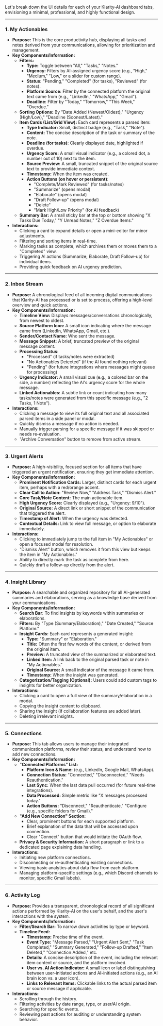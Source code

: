 Let's break down the UI details for each of your Klarity-AI dashboard tabs, envisioning a minimal, professional, and highly functional design.

---

### **1. My Actionables**

* **Purpose:** This is the core productivity hub, displaying all tasks and notes derived from your communications, allowing for prioritization and management.
* **Key Components/Information:**
    * **Filters:**
        * **Type:** Toggle between "All," "Tasks," "Notes."
        * **Urgency:** Filters by AI-assigned urgency score (e.g., "High," "Medium," "Low," or a slider for custom range).
        * **Status:** "Pending," "Completed" (for tasks), "Reviewed" (for notes).
        * **Platform Source:** Filter by the connected platform the original text came from (e.g., "LinkedIn," "WhatsApp," "Gmail").
        * **Deadline:** Filter by "Today," "Tomorrow," "This Week," "Overdue."
    * **Sorting Options:** By "Date Added (Newest/Oldest)," "Urgency (High/Low)," "Deadline (Soonest/Latest)."
    * **Item Cards (List/Grid View):** Each card represents a parsed item:
        * **Type Indicator:** Small, distinct badge (e.g., "Task," "Note").
        * **Content:** The concise description of the task or summary of the note.
        * **Deadline (for tasks):** Clearly displayed date, highlighted if overdue.
        * **Urgency Score:** A small visual indicator (e.g., a colored dot, a number out of 10) next to the item.
        * **Source Preview:** A small, truncated snippet of the original source text to provide immediate context.
        * **Timestamp:** When the item was created.
        * **Action Buttons (on hover or persistent):**
            * "Complete/Mark Reviewed" (for tasks/notes)
            * "Summarize" (opens modal)
            * "Elaborate" (opens modal)
            * "Draft Follow-up" (opens modal)
            * "Delete"
            * "Mark High/Low Priority" (for AI feedback)
    * **Summary Bar:** A small sticky bar at the top or bottom showing "X Tasks Due Today," "Y Unread Notes," "Z Overdue Items."
* **Interactions:**
    * Clicking a card to expand details or open a mini-editor for minor adjustments.
    * Filtering and sorting items in real-time.
    * Marking tasks as complete, which archives them or moves them to a "Completed" view.
    * Triggering AI actions (Summarize, Elaborate, Draft Follow-up) for individual items.
    * Providing quick feedback on AI urgency prediction.

---

### **2. Inbox Stream**

* **Purpose:** A chronological feed of all incoming digital communications that Klarity-AI has processed or is set to process, offering a high-level overview and quick actions.
* **Key Components/Information:**
    * **Timeline View:** Displays messages/conversations chronologically, from newest to oldest.
    * **Source Platform Icon:** A small icon indicating where the message came from (LinkedIn, WhatsApp, Gmail, etc.).
    * **Sender/Contact Name:** Who sent the message.
    * **Message Snippet:** A brief, truncated preview of the original message content.
    * **Processing Status:**
        * "Processed" (if tasks/notes were extracted)
        * "No Actionables Detected" (if the AI found nothing relevant)
        * "Pending" (for future integrations where messages might queue for processing)
    * **Urgency Indicator:** A small visual cue (e.g., a colored bar on the side, a number) reflecting the AI's urgency score for the whole message.
    * **Linked Actionables:** A subtle link or count indicating how many tasks/notes were generated from this specific message (e.g., "2 Tasks, 1 Note").
* **Interactions:**
    * Clicking a message to view its full original text and all associated parsed items in a side panel or modal.
    * Quickly dismiss a message if no action is needed.
    * Manually trigger parsing for a specific message if it was skipped or needs re-evaluation.
    * "Archive Conversation" button to remove from active stream.

---

### **3. Urgent Alerts**

* **Purpose:** A high-visibility, focused section for all items that have triggered an urgent notification, ensuring they get immediate attention.
* **Key Components/Information:**
    * **Prominent Notification Cards:** Larger, distinct cards for each urgent item, perhaps with a red/orange accent.
    * **Clear Call to Action:** "Review Now," "Address Task," "Dismiss Alert."
    * **Core Task/Note Content:** The main actionable item.
    * **High Urgency Score:** Clearly displayed (e.g., "Urgency: 9/10").
    * **Original Source:** A direct link or short snippet of the communication that triggered the alert.
    * **Timestamp of Alert:** When the urgency was detected.
    * **Contextual Details:** Link to view full message, or option to elaborate immediately.
* **Interactions:**
    * Clicking to immediately jump to the full item in "My Actionables" or open a focused modal for resolution.
    * "Dismiss Alert" button, which removes it from this view but keeps the item in "My Actionables."
    * Ability to directly mark the task as complete from here.
    * Quickly draft a follow-up directly from the alert.

---

### **4. Insight Library**

* **Purpose:** A searchable and organized repository for all AI-generated summaries and elaborations, serving as a knowledge base derived from your communications.
* **Key Components/Information:**
    * **Search Bar:** To find insights by keywords within summaries or elaborations.
    * **Filters:** By "Type (Summary/Elaboration)," "Date Created," "Source Platform."
    * **Insight Cards:** Each card represents a generated insight:
        * **Type:** "Summary" or "Elaboration."
        * **Title:** Often the first few words of the content, or derived from the original item.
        * **Preview:** A truncated view of the summarized or elaborated text.
        * **Linked Item:** A link back to the original parsed task or note in "My Actionables."
        * **Original Source:** A small indicator of the message it came from.
        * **Timestamp:** When the insight was generated.
    * **Categorization/Tagging (Optional):** Users could add custom tags to insights for better organization.
* **Interactions:**
    * Clicking a card to open a full view of the summary/elaboration in a modal.
    * Copying the insight content to clipboard.
    * Sharing the insight (if collaboration features are added later).
    * Deleting irrelevant insights.

---

### **5. Connections**

* **Purpose:** This tab allows users to manage their integrated communication platforms, review their status, and understand how to add new connections.
* **Key Components/Information:**
    * **"Connected Platforms" List:**
        * **Platform Icon & Name:** (e.g., LinkedIn, Google Mail, WhatsApp).
        * **Connection Status:** "Connected," "Disconnected," "Needs Reauthentication."
        * **Last Sync:** When the last data pull occurred (for future real-time integrations).
        * **Data Processed:** Simple metric like "X messages processed today."
        * **Action Buttons:** "Disconnect," "Reauthenticate," "Configure (e.g., specific folders for Gmail)."
    * **"Add New Connection" Section:**
        * Clear, prominent buttons for each supported platform.
        * Brief explanation of the data that will be accessed upon connection.
        * Clear "Connect" button that would initiate the OAuth flow.
    * **Privacy & Security Information:** A short paragraph or link to a dedicated page explaining data handling.
* **Interactions:**
    * Initiating new platform connections.
    * Disconnecting or re-authenticating existing connections.
    * Viewing basic analytics about data flow from each platform.
    * Managing platform-specific settings (e.g., which Discord channels to monitor, specific Gmail labels).

---

### **6. Activity Log**

* **Purpose:** Provides a transparent, chronological record of all significant actions performed by Klarity-AI on the user's behalf, and the user's interactions with the system.
* **Key Components/Information:**
    * **Filter/Search Bar:** To narrow down activities by type or keyword.
    * **Timeline Feed:**
        * **Timestamp:** Precise time of the event.
        * **Event Type:** "Message Parsed," "Urgent Alert Sent," "Task Completed," "Summary Generated," "Follow-up Drafted," "Item Deleted," "Connection Added," etc.
        * **Details:** A concise description of the event, including the relevant item content or source, and the platform involved.
        * **User vs. AI Action Indicator:** A small icon or label distinguishing between user-initiated actions and AI-initiated actions (e.g., an AI brain icon vs. a user icon).
        * **Links to Relevant Items:** Clickable links to the actual parsed item or source message if applicable.
* **Interactions:**
    * Scrolling through the history.
    * Filtering activities by date range, type, or user/AI origin.
    * Searching for specific events.
    * Reviewing past actions for auditing or understanding system behavior.